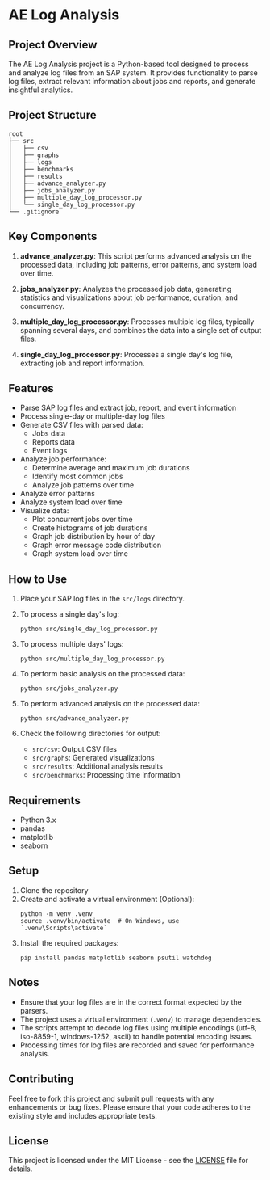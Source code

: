 # AE Log Analysis

## Project Overview

The AE Log Analysis project is a Python-based tool designed to process and analyze log files from an SAP system. It provides functionality to parse log files, extract relevant information about jobs and reports, and generate insightful analytics.

## Project Structure

```
root
├── src
│   ├── csv
│   ├── graphs
│   ├── logs
│   ├── benchmarks
│   ├── results
│   ├── advance_analyzer.py
│   ├── jobs_analyzer.py
│   ├── multiple_day_log_processor.py
│   └── single_day_log_processor.py
└── .gitignore
```

## Key Components

1. **advance_analyzer.py**: This script performs advanced analysis on the processed data, including job patterns, error patterns, and system load over time.

2. **jobs_analyzer.py**: Analyzes the processed job data, generating statistics and visualizations about job performance, duration, and concurrency.

3. **multiple_day_log_processor.py**: Processes multiple log files, typically spanning several days, and combines the data into a single set of output files.

4. **single_day_log_processor.py**: Processes a single day's log file, extracting job and report information.

## Features

- Parse SAP log files and extract job, report, and event information
- Process single-day or multiple-day log files
- Generate CSV files with parsed data:
  - Jobs data
  - Reports data
  - Event logs
- Analyze job performance:
  - Determine average and maximum job durations
  - Identify most common jobs
  - Analyze job patterns over time
- Analyze error patterns
- Analyze system load over time
- Visualize data:
  - Plot concurrent jobs over time
  - Create histograms of job durations
  - Graph job distribution by hour of day
  - Graph error message code distribution
  - Graph system load over time

## How to Use

1. Place your SAP log files in the `src/logs` directory.

2. To process a single day's log:
   ```
   python src/single_day_log_processor.py
   ```

3. To process multiple days' logs:
   ```
   python src/multiple_day_log_processor.py
   ```

4. To perform basic analysis on the processed data:
   ```
   python src/jobs_analyzer.py
   ```

5. To perform advanced analysis on the processed data:
   ```
   python src/advance_analyzer.py
   ```

6. Check the following directories for output:
   - `src/csv`: Output CSV files
   - `src/graphs`: Generated visualizations
   - `src/results`: Additional analysis results
   - `src/benchmarks`: Processing time information

## Requirements

- Python 3.x
- pandas
- matplotlib
- seaborn

## Setup

1. Clone the repository
2. Create and activate a virtual environment (Optional):
   ```
   python -m venv .venv
   source .venv/bin/activate  # On Windows, use `.venv\Scripts\activate`
   ```
3. Install the required packages:
   ```
   pip install pandas matplotlib seaborn psutil watchdog
   ```

## Notes

- Ensure that your log files are in the correct format expected by the parsers.
- The project uses a virtual environment (`.venv`) to manage dependencies.
- The scripts attempt to decode log files using multiple encodings (utf-8, iso-8859-1, windows-1252, ascii) to handle potential encoding issues.
- Processing times for log files are recorded and saved for performance analysis.

## Contributing

Feel free to fork this project and submit pull requests with any enhancements or bug fixes. Please ensure that your code adheres to the existing style and includes appropriate tests.

## License

This project is licensed under the MIT License - see the [LICENSE](LICENSE) file for details.